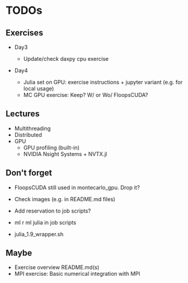 # TODOs

## Exercises

* Day3
  - Update/check daxpy cpu exercise

* Day4
  - Julia set on GPU: exercise instructions + jupyter variant (e.g. for local usage)
  - MC GPU exercise: Keep? W/ or Wo/ FloopsCUDA? 

## Lectures

* Multithreading
* Distributed
* GPU
  - GPU profiling (built-in)
  - NVIDIA Nsight Systems + NVTX.jl

## Don't forget

* FloopsCUDA still used in montecarlo_gpu. Drop it?
* Check images (e.g. in README.md files)
* Add reservation to job scripts?
* ml r ml julia in job scripts

* julia_1.9_wrapper.sh


## Maybe

* Exercise overview README.md(s)
* MPI exercise: Basic numerical integration with MPI
